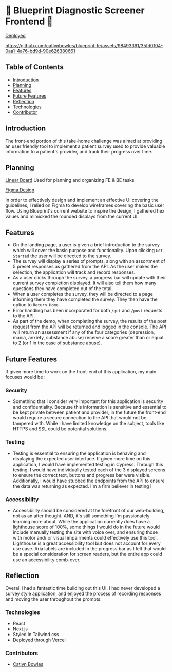 # 👣 Blueprint Diagnostic Screener Frontend 🔵

[Deployed](https://blueprint-fe.vercel.app/)


https://github.com/catlynbowles/blueprint-fe/assets/98493391/35fd0104-0aa1-4a76-bd9d-90e626380661


## Table of Contents
- [Introduction](#introduction)
- [Planning](#planning)
- [Features](#features)
- [Future Features](#future-features)
- [Reflection](#reflection)
- [Technologies](#technologies)
- [Contributor](#contributors)

## Introduction
The front-end portion of this take-home challenge was aimed at providing an user friendly tool to implement a patient survey used to provide valuable information to a patient's provider, and track their progress over time. 

## Planning
[Linear Board](https://linear.app/kitty-catlyn/project/blueprint-survey-a43129818358/KIT)
Used for planning and organizing FE & BE tasks

[Figma Design](https://www.figma.com/file/cVVctrUwOEFuZs9Ycvm8TF/blueprint-bp?type=design&node-id=0-1&t=G3ctS8Nj4rkGjGHh-0)

In order to effectively design and implement an effective UI covering the guidelines, I relied on Figma to develop wireframes covering the basic user flow. Using Blueprint's current website to inspire the design, I gathered hex values and mimicked the rounded displays from the current UI. 

## Features
- On the landing page, a user is given a brief introduction to the survey which will cover the basic purpose and functionality. Upon clicking `Get Started` the user will be directed to the survey. 
- The survey will display a series of prompts, along with an assortment of 5 preset responses as gathered from the API. As the user makes the selection, the application will track and record responses. 
- As a user clicks through the survey, a progress bar will update with their current survey completion displayed. It will also tell them how many questions they have completed out of the total. 
- When a user completes the survey, they will be directed to a page informing them they have completed the survey. They then have the option to `Return Home`. 
- Error handling has been incorporated for both `/get` and `/post` requests to the API. 
- As part of the demo, when completing the survey, the results of the post request from the API will be returned and logged in the console. The API will return an assessment if any of the four categories (depression, mania, anxiety, substance abuse) receive a score greater than or equal to 2 (or 1 in the case of substance abuse). 

## Future Features
If given more time to work on the front-end of this application, my main focuses would be : 

### Security 
- Something that I consider very important for this application is security and confidentiality. Because this information is sensitive and essential to be kept private between patient and provider, in the future the front-end would require a secure connection to the API that would not be tampered with. While I have limited knowledge on the subject, tools like HTTPS and SSL could be potential solutions. 
 
### Testing 
- Testing is essential to ensuring the application is behaving and displaying the expected user interface. If given more time on this application, I would have implemented testing in Cypress. Through this testing, I would have individually tested each of the 3 displayed screens to ensure the correct text, buttons and progress bar were visible. Additionally, I would have stubbed the endpoints from the API to ensure the data was returning as expected. I'm a firm believer in testing ! 

### Accessibility
- Accessibility should be considered at the forefront of our web-building, not as an after thought. AND, it's still something I'm passionately learning more about. While the application currently does have a lighthouse score of 100%, some things I would do in the future would include manually testing the site with voice over, and ensuring those with motor and/ or visual impairments could effectively use this tool. Lighthouse is a great accessibility tool but does not account for every use case. Aria labels are included in the progress bar as I felt that would be a special consideration for screen readers, but the entire app could use an accessibility comb-over. 

## Reflection
Overall I had a fantastic time building out this UI. I had never developed a survey style application, and enjoyed the process of recording responses and moving the user throughout the prompts. 

### Technologies
- React
- Next.js
- Styled in Tailwind.css
- Deployed through Vercel

### Contributors
- [Catlyn Bowles](https://www.linkedin.com/in/catlyn-bowles/)

